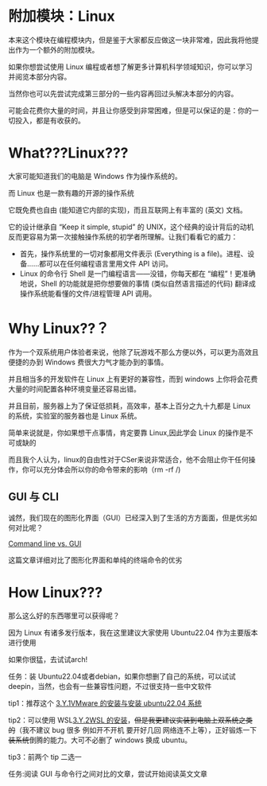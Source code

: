 # 附加模块：Linux

本来这个模块在编程模块内，但是鉴于大家都反应做这一块非常难，因此我将他提出作为一个额外的附加模块。

如果你想尝试使用 Linux 编程或者想了解更多计算机科学领域知识，你可以学习并阅览本部分内容。

当然你也可以先尝试完成第三部分的一些内容再回过头解决本部分的内容。

可能会花费你大量的时间，并且让你感受到非常困难，但是可以保证的是：你的一切投入，都是有收获的。

# What???Linux???

大家可能知道我们的电脑是 Windows 作为操作系统的。

而 Linux 也是一款有趣的开源的操作系统

它既免费也自由 (能知道它内部的实现)，而且互联网上有丰富的 (英文) 文档。

它的设计继承自 “Keep it simple, stupid” 的 UNIX，这个经典的设计背后的动机反而更容易为第一次接触操作系统的初学者所理解。让我们看看它的威力：

- 首先，操作系统里的一切对象都用文件表示 (Everything is a file)。进程、设备……都可以在任何编程语言里用文件 API 访问。
- Linux 的命令行 Shell 是一门编程语言——没错，你每天都在 “编程”！更准确地说，Shell 的功能就是把你想要做的事情 (类似自然语言描述的代码) 翻译成操作系统能看懂的文件/进程管理 API 调用。

# Why Linux??？

作为一个双系统用户体验者来说，他除了玩游戏不那么方便以外，可以更为高效且便捷的办到 Windows 费很大力气才能办到的事情。

并且相当多的开发软件在 Linux 上有更好的兼容性，而到 windows 上你将会花费大量的时间配置各种环境变量还容易出错。

并且目前，服务器上为了保证低损耗，高效率，基本上百分之九十九都是 Linux 的系统，实验室的服务器也是 Linux 系统。

简单来说就是，你如果想干点事情，肯定要靠 Linux,因此学会 Linux 的操作是不可或缺的

而且我个人认为，linux的自由性对于CSer来说非常适合，他不会阻止你干任何操作，你可以充分体会所以你的命令带来的影响（rm -rf /)

## GUI 与 CLI

诚然，我们现在的图形化界面（GUI）已经深入到了生活的方方面面，但是优劣如何对比呢？

[Command line vs. GUI](https://www.computerhope.com/issues/ch000619.htm)

这篇文章详细对比了图形化界面和单纯的终端命令的优劣

# How Linux???

那么这么好的东西哪里可以获得呢？

因为 Linux 有诸多发行版本，我在这里建议大家使用 Ubuntu22.04  作为主要版本进行使用

如果你很猛，去试试arch!

任务：装 Ubuntu22.04或者debian，如果你想删了自己的系统，可以试试deepin，当然，也会有一些兼容性问题，不过很支持一些中文软件

tip1：推荐这个 [3.Y.1VMware 的安装与安装 ubuntu22.04 系统](3.Y.1VMware%E7%9A%84%E5%AE%89%E8%A3%85%E4%B8%8E%E5%AE%89%E8%A3%85Ubuntu22.04%E7%B3%BB%E7%BB%9F.md)

tip2：可以使用 WSL[3.Y.2WSL 的安装](3.Y.2WSL%E7%9A%84%E5%AE%89%E8%A3%85.md)，<del>但是我更建议实装到电脑上双系统之类的</del>（我不建议 bug 很多 例如开不开机 要开好几回 网络连不上等），正好锻炼一下<del>装系统</del>倒腾的能力。大可不必删了 windows 换成 ubuntu。

tip3：前两个 tip 二选一

任务:阅读 GUI 与命令行之间对比的文章，尝试开始阅读英文文章
